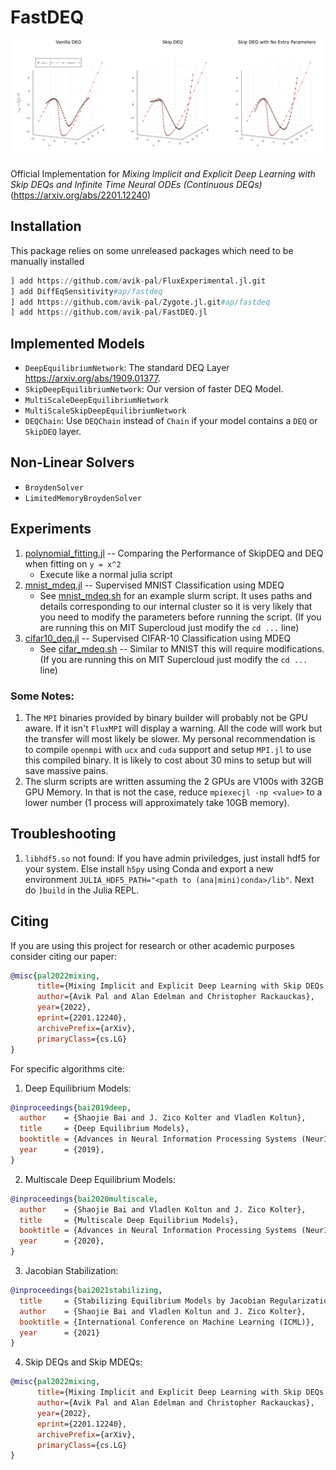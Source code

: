 # FastDEQ

![Dynamics Overview](assets/dynamics_overview.gif)

Official Implementation for *Mixing Implicit and Explicit Deep Learning with Skip DEQs and Infinite Time Neural ODEs (Continuous DEQs)* (https://arxiv.org/abs/2201.12240)

## Installation

This package relies on some unreleased packages which need to be manually installed

```julia
] add https://github.com/avik-pal/FluxExperimental.jl.git
] add DiffEqSensitivity#ap/fastdeq
] add https://github.com/avik-pal/Zygote.jl.git#ap/fastdeq
] add https://github.com/avik-pal/FastDEQ.jl
```

## Implemented Models

* `DeepEquilibriumNetwork`: The standard DEQ Layer https://arxiv.org/abs/1909.01377.
* `SkipDeepEquilibriumNetwork`: Our version of faster DEQ Model.
* `MultiScaleDeepEquilibriumNetwork`
* `MultiScaleSkipDeepEquilibriumNetwork`
* `DEQChain`: Use `DEQChain` instead of `Chain` if your model contains a `DEQ` or `SkipDEQ` layer.

## Non-Linear Solvers

* `BroydenSolver`
* `LimitedMemoryBroydenSolver`

## Experiments

1. [polynomial_fitting.jl](experiments/polynomial_fitting.jl) -- Comparing the Performance of SkipDEQ and DEQ when fitting on `y = x^2`
   *  Execute like a normal julia script 
2. [mnist_mdeq.jl](experiments/mnist_mdeq.jl) -- Supervised MNIST Classification using MDEQ
   *  See [mnist_mdeq.sh](scripts/mnist_mdeq.sh) for an example slurm script. It uses paths and details corresponding to our internal cluster so it is very likely that you need to modify the parameters before running the script. (If you are running this on MIT Supercloud just modify the `cd ...` line)
3. [cifar10_deq.jl](experiments/cifar10_deq.jl) -- Supervised CIFAR-10 Classification using MDEQ
   *  See [cifar_mdeq.sh](scripts/cifar_mdeq.sh) -- Similar to MNIST this will require modifications. (If you are running this on MIT Supercloud just modify the `cd ...` line)

### Some Notes:

1. The `MPI` binaries provided by binary builder will probably not be GPU aware. If it isn't `FluxMPI` will display a warning. All the code will work but the transfer will most likely be slower. My personal recommendation is to compile `openmpi` with `ucx` and `cuda` support and setup `MPI.jl` to use this compiled binary. It is likely to cost about 30 mins to setup but will save massive pains.
2. The slurm scripts are written assuming the 2 GPUs are V100s with 32GB GPU Memory. In that is not the case, reduce `mpiexecjl -np <value>` to a lower number (1 process will approximately take 10GB memory).


## Troubleshooting

1. `libhdf5.so` not found: If you have admin priviledges, just install hdf5 for your system. Else install `h5py` using Conda and export a new environment `JULIA_HDF5_PATH="<path to (ana|mini)conda>/lib"`. Next do `]build` in the Julia REPL.

## Citing

If you are using this project for research or other academic purposes consider citing our paper:

```bibtex
@misc{pal2022mixing,
      title={Mixing Implicit and Explicit Deep Learning with Skip DEQs and Infinite Time Neural ODEs (Continuous DEQs)}, 
      author={Avik Pal and Alan Edelman and Christopher Rackauckas},
      year={2022},
      eprint={2201.12240},
      archivePrefix={arXiv},
      primaryClass={cs.LG}
}
```

For specific algorithms cite:

1. Deep Equilibrium Models:
```bibtex
@inproceedings{bai2019deep,
  author    = {Shaojie Bai and J. Zico Kolter and Vladlen Koltun},
  title     = {Deep Equilibrium Models},
  booktitle = {Advances in Neural Information Processing Systems (NeurIPS)},
  year      = {2019},
}
```

2. Multiscale Deep Equilibrium Models:
```bibtex
@inproceedings{bai2020multiscale,
  author    = {Shaojie Bai and Vladlen Koltun and J. Zico Kolter},
  title     = {Multiscale Deep Equilibrium Models},
  booktitle = {Advances in Neural Information Processing Systems (NeurIPS)},
  year      = {2020},
}
```

3. Jacobian Stabilization:
```bibtex
@inproceedings{bai2021stabilizing,
  title     = {Stabilizing Equilibrium Models by Jacobian Regularization},
  author    = {Shaojie Bai and Vladlen Koltun and J. Zico Kolter},
  booktitle = {International Conference on Machine Learning (ICML)},
  year      = {2021}
}
```

4. Skip DEQs and Skip MDEQs:
```bibtex
@misc{pal2022mixing,
      title={Mixing Implicit and Explicit Deep Learning with Skip DEQs and Infinite Time Neural ODEs (Continuous DEQs)}, 
      author={Avik Pal and Alan Edelman and Christopher Rackauckas},
      year={2022},
      eprint={2201.12240},
      archivePrefix={arXiv},
      primaryClass={cs.LG}
}
```

